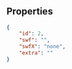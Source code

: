 # <no name available>

<no description available>

## Properties

```json
{
    "id": 2,
    "swf": "",
    "swfX": "none",
    "extra": ""
}
```

